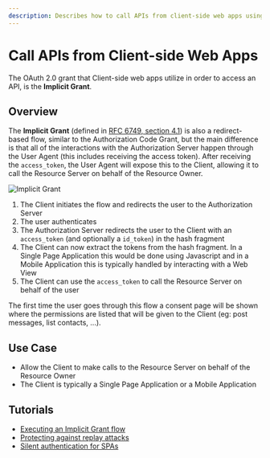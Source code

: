 ```yaml
---
description: Describes how to call APIs from client-side web apps using the Implicit Grant.
---
```


# Call APIs from Client-side Web Apps

The OAuth 2.0 grant that Client-side web apps utilize in order to access an API, is the **Implicit Grant**.

## Overview

The **Implicit Grant** (defined in [RFC 6749, section 4.1](https://tools.ietf.org/html/rfc6749#section-4.2)) is also a redirect-based flow, similar to the Authorization Code Grant, but the main difference is that all of the interactions with the Authorization Server happen through the User Agent (this includes receiving the access token). After receiving the `access_token`, the User Agent will expose this to the Client, allowing it to call the Resource Server on behalf of the Resource Owner.

![Implicit Grant](/media/articles/api-auth/implicit-grant.png)

 1. The Client initiates the flow and redirects the user to the Authorization Server
 2. The user authenticates
 3. The Authorization Server redirects the user to the Client with an `access_token` (and optionally a `id_token`) in the hash fragment
 4. The Client can now extract the tokens from the hash fragment. In a Single Page Application this would be done using Javascript and in a Mobile Application this is typically handled by interacting with a Web View
 5. The Client can use the `access_token` to call the Resource Server on behalf of the user

The first time the user goes through this flow a consent page will be shown where the permissions are listed that will be given to the Client (eg: post messages, list contacts, ...).

## Use Case

- Allow the Client to make calls to the Resource Server on behalf of the Resource Owner
- The Client is typically a Single Page Application or a Mobile Application

## Tutorials

 - [Executing an Implicit Grant flow](/api-auth/tutorials/implicit-grant)
 - [Protecting against replay attacks](/api-auth/tutorials/nonce)
 - [Silent authentication for SPAs](/api-auth/tutorials/silent-authentication)
